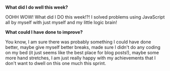 <b>What did I do well this week?</b> <br>
  <p>
    OOHH WOW! What did I DO this week!?! I solved problems using JavaScript all by myself with just myself and my little logic brain!
  </p>
<b>What could I have done to improve?</b> <br>
  <p>
    You know, I am sure there was probably something I could have done better, maybe give myself better breaks, made sure I didn't do any coding on my bed (it just seems like the best place for blog posts!), maybe some more hand stretches, I am just really happy with my achievements that I don't want to dwell on this one much this sprint.
  </p>
